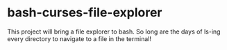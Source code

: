 # bash-curses-file-explorer
This project will bring a file explorer to bash. So long are the days of ls-ing every directory to navigate to a file in the terminal!

